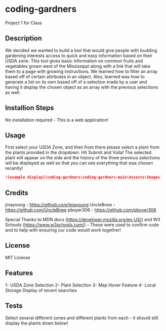 # coding-gardners
Project 1 for Class

## Description
We decided we wanted to build a tool that would give people with budding gardening interests access to quick and easy information based on their USDA zone. This tool gives basic information on common fruits and vegetables grown west of the Mississippi along with a link that will take them to a page with growing instructions. We learned how to filter an array based off of certain attributes in an object. Also, learned was how to generate a list on its own based off of a selection made by a user and having it display the chosen object as an array with the previous selections as well.

## Installion Steps
No installation required - This is a web application!

## Usage
First select your USDA Zone, and then from there please select a plant from the plants provided in the dropdown. Hit Submit and Voila! The selected plant will appear on the side and the history of the three previous selections will be displayed as well so that you can see everything that was chosen recently!

```md
![example display](coding-gardners\coding-gardners-main\Assests\Images)
```

## Credits
jmayoung - https://github.com/jmayoung
UncleBrew - https://github.com/UncleBrew
pboyer306 - https://github.com/pboyer306

Special Thanks to MDN docs (https://developer.mozilla.org/en-US/) and W3 Schools (https://www.w3schools.com/) - These were used to confirm code and to help with ensuring our code would work together!

## License
MIT License

## Features
1- USDA Zone Selection
2- Plant Selection
3- Map Hover Feature
4- Local Storage Display of recent searches

## Tests
Select several different zones and different plants from each - it should still display the plants down below!